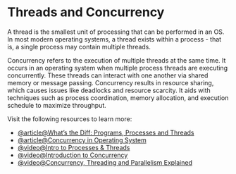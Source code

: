 # Threads and Concurrency

A thread is the smallest unit of processing that can be performed in an OS. In most modern operating systems, a thread exists within a process - that is, a single process may contain multiple threads.

Concurrency refers to the execution of multiple threads at the same time. It occurs in an operating system when multiple process threads are executing concurrently. These threads can interact with one another via shared memory or message passing. Concurrency results in resource sharing, which causes issues like deadlocks and resource scarcity. It aids with techniques such as process coordination, memory allocation, and execution schedule to maximize throughput.

Visit the following resources to learn more:

- [@article@What’s the Diff: Programs, Processes and Threads](https://www.backblaze.com/blog/whats-the-diff-programs-processes-and-threads/)
- [@article@Concurrency in Operating System](https://www.javatpoint.com/concurrency-in-operating-system)
- [@video@Intro to Processes & Threads](https://www.youtube.com/watch?v=exbKr6fnoUw)
- [@video@Introduction to Concurrency](https://www.youtube.com/watch?v=iKtvNJQoCNw)
- [@video@Concurrency, Threading and Parallelism Explained](https://www.youtube.com/watch?v=olYdb0DdGtM)
